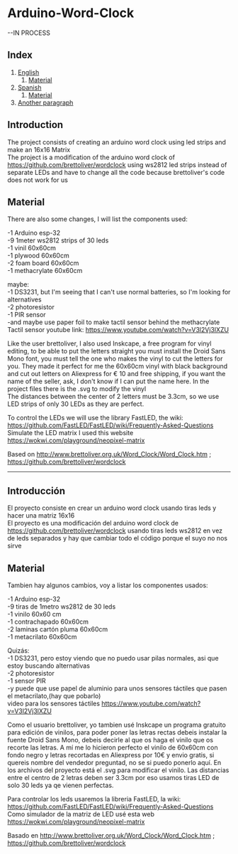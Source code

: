 # Arduino-Word-Clock

--IN PROCESS
## Index
1. [English](#english)
    1. [Material](#Ematerial)
2. [Spanish](#spanish)
    1. [Material](#material)
3. [Another paragraph](#paragraph2)

## Introduction <a name="english"></a>
The project consists of creating an arduino word clock using led strips and make an 16x16 Matrix  
The project is a modification of the arduino word clock of https://github.com/brettoliver/wordclock using ws2812 led strips instead of separate LEDs and have to change all the code because brettoliver's code does not work for us 

## Material <a name="Ematerial"></a>  
There are also some changes, I will list the components used:
  
-1 Arduino esp-32  
-9 1meter ws2812 strips of 30 leds   
-1 vinil 60x60cm  
-1 plywood 60x60cm  
-2 foam board 60x60cm  
-1 methacrylate 60x60cm  
  
maybe:  
-1 DS3231, but I'm seeing that I can't use normal batteries, so I'm looking for alternatives  
-2 photoresistor  
-1 PIR sensor  
-and maybe use paper foil to make tactil sensor behind the methacrylate  
Tactil sensor youtube link: https://www.youtube.com/watch?v=V3l2Vj3lXZU  

Like the user brettoliver, I also used Inskcape, a free program for vinyl editing, to be able to put the letters straight you must install the Droid Sans Mono font, you must tell the one who makes the vinyl to cut the letters for you. They made it perfect for me the 60x60cm vinyl with black background and cut out letters on Aliexpress for € 10 and free shipping, if you want the name of the seller, ask, I don't know if I can put the name here. In the project files there is the .svg to modify the vinyl  
The distances between the center of 2 letters must be 3.3cm, so we use LED strips of only 30 LEDs as they are perfect.  

To control the LEDs we will use the library FastLED, the wiki: https://github.com/FastLED/FastLED/wiki/Frequently-Asked-Questions 
Simulate the LED matrix I used this website https://wokwi.com/playground/neopixel-matrix  

Based on http://www.brettoliver.org.uk/Word_Clock/Word_Clock.htm    ;   https://github.com/brettoliver/wordclock
  
------------------------------------------------------------------------------------------------------------------------------------------------------------------------------
## Introducción <a name="spanish"></a>  
El proyecto consiste en crear un arduino word clock usando tiras leds y hacer una matriz 16x16  
El proyecto es una modificación del arduino word clock de https://github.com/brettoliver/wordclock usando tiras leds ws2812 en vez de leds separados y hay que cambiar todo el código porque el suyo no nos sirve

## Material <a name="material"></a>  
Tambien hay algunos cambios, voy a listar los componentes usados:  
  
-1 Arduino esp-32  
-9 tiras de 1metro ws2812 de 30 leds  
-1 vinilo 60x60 cm  
-1 contrachapado 60x60cm  
-2 laminas cartón pluma 60x60cm  
-1 metacrilato 60x60cm  
   
Quizás:  
-1 DS3231, pero estoy viendo que no puedo usar pilas normales, asi que estoy buscando alternativas  
-2 photoresistor  
-1 sensor PIR  
-y puede que use papel de aluminio para unos sensores táctiles que pasen el metacrilato,(hay que pobarlo)  
video para los sensores táctiles https://www.youtube.com/watch?v=V3l2Vj3lXZU  
  
  
Como el usuario brettoliver, yo tambien usé Inskcape un programa gratuito para edición de vinilos, para poder poner las letras rectas debeis instalar la fuente Droid Sans Mono, debeis decirle al que os haga el vinilo que os recorte las letras. A mí me lo hicieron perfecto el vinilo de 60x60cm con fondo negro y letras recortadas en Aliexpress por 10€ y envio gratis, si quereis nombre del vendedor preguntad, no se si puedo ponerlo aquí. En los archivos del proyecto está el .svg para modificar el vinilo.
Las distancias entre el centro de 2 letras deben ser 3.3cm por eso usamos tiras LED de solo 30 leds ya qe vienen perfectas.  

Para controlar los leds usaremos la libreria FastLED, la wiki: https://github.com/FastLED/FastLED/wiki/Frequently-Asked-Questions  
Como simulador de la matriz de LED usé esta web https://wokwi.com/playground/neopixel-matrix  


Basado en http://www.brettoliver.org.uk/Word_Clock/Word_Clock.htm    ;   https://github.com/brettoliver/wordclock
